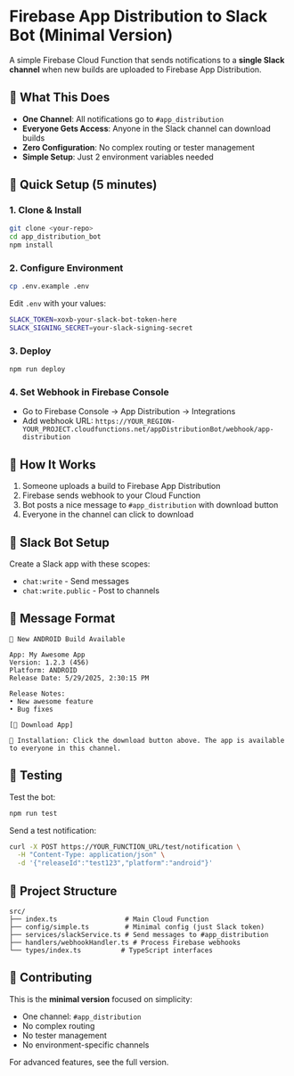 # Firebase App Distribution to Slack Bot (Minimal Version)

A simple Firebase Cloud Function that sends notifications to a **single Slack channel** when new builds are uploaded to Firebase App Distribution.

## 🎯 What This Does

- **One Channel**: All notifications go to `#app_distribution` 
- **Everyone Gets Access**: Anyone in the Slack channel can download builds
- **Zero Configuration**: No complex routing or tester management
- **Simple Setup**: Just 2 environment variables needed

## 🚀 Quick Setup (5 minutes)

### 1. Clone & Install
```bash
git clone <your-repo>
cd app_distribution_bot
npm install
```

### 2. Configure Environment
```bash
cp .env.example .env
```

Edit `.env` with your values:
```bash
SLACK_TOKEN=xoxb-your-slack-bot-token-here
SLACK_SIGNING_SECRET=your-slack-signing-secret
```

### 3. Deploy
```bash
npm run deploy
```

### 4. Set Webhook in Firebase Console
- Go to Firebase Console → App Distribution → Integrations
- Add webhook URL: `https://YOUR_REGION-YOUR_PROJECT.cloudfunctions.net/appDistributionBot/webhook/app-distribution`

## 📱 How It Works

1. Someone uploads a build to Firebase App Distribution
2. Firebase sends webhook to your Cloud Function  
3. Bot posts a nice message to `#app_distribution` with download button
4. Everyone in the channel can click to download

## 🔧 Slack Bot Setup

Create a Slack app with these scopes:
- `chat:write` - Send messages
- `chat:write.public` - Post to channels

## 📝 Message Format

```
🤖 New ANDROID Build Available

App: My Awesome App
Version: 1.2.3 (456)
Platform: ANDROID
Release Date: 5/29/2025, 2:30:15 PM

Release Notes:
• New awesome feature
• Bug fixes

[📱 Download App]

📱 Installation: Click the download button above. The app is available to everyone in this channel.
```

## 🧪 Testing

Test the bot:
```bash
npm run test
```

Send a test notification:
```bash
curl -X POST https://YOUR_FUNCTION_URL/test/notification \
  -H "Content-Type: application/json" \
  -d '{"releaseId":"test123","platform":"android"}'
```

## 📂 Project Structure

```
src/
├── index.ts                 # Main Cloud Function
├── config/simple.ts         # Minimal config (just Slack token)
├── services/slackService.ts # Send messages to #app_distribution
├── handlers/webhookHandler.ts # Process Firebase webhooks
└── types/index.ts          # TypeScript interfaces
```

## 🤝 Contributing

This is the **minimal version** focused on simplicity:
- One channel: `#app_distribution`
- No complex routing
- No tester management  
- No environment-specific channels

For advanced features, see the full version.
